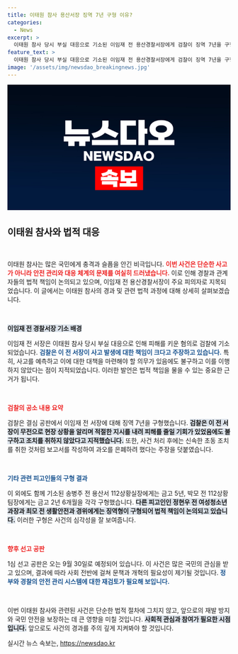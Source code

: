 ```yaml
---
title: 이태원 참사 용산서장 징역 7년 구형 이유?
categories:
  - News
excerpt: >
  이태원 참사 당시 부실 대응으로 기소된 이임재 전 용산경찰서장에게 검찰이 징역 7년을 구형했습니다. 책임을 회피한 그의 행동이 이번 사건의 핵심으로 지목됐습니다. 9월 30일, 1심 판결이 주목받고 있습니다!
feature_text: >
  이태원 참사 당시 부실 대응으로 기소된 이임재 전 용산경찰서장에게 검찰이 징역 7년을 구형했습니다. 책임을 회피한 그의 행동이 이번 사건의 핵심으로 지목됐습니다. 9월 30일, 1심 판결이 주목받고 있습니다!
image: '/assets/img/newsdao_breakingnews.jpg'
---
```


<p><img src="/assets/img/newsdao_breakingnews.jpg" alt="cryptoinkorea 속보" /></p>

<h2 data-ke-size="size26">이태원 참사와 법적 대응</h2>

<p data-ke-size="size16">&nbsp;</p>

<p>이태원 참사는 많은 국민에게 충격과 슬픔을 안긴 비극입니다. <b><span style="color: #ee2323;">이번 사건은 단순한 사고가 아니라 안전 관리와 대응 체계의 문제를 여실히 드러냈습니다.</span></b> 이로 인해 경찰과 관계자들의 법적 책임이 논의되고 있으며, 이임재 전 용산경찰서장이 주요 피의자로 지목되었습니다. 이 글에서는 이태원 참사의 경과 및 관련 법적 과정에 대해 상세히 살펴보겠습니다.</p>

<p data-ke-size="size16">&nbsp;</p>

<p><b><span style="background-color: #21538527;">이임재 전 경찰서장 기소 배경</span></b></p>

<p>이임재 전 서장은 이태원 참사 당시 부실 대응으로 인해 피해를 키운 혐의로 검찰에 기소되었습니다. <b><span style="color: #1a5490;">검찰은 이 전 서장이 사고 발생에 대한 책임이 크다고 주장하고 있습니다.</span></b> 특히, 사고를 예측하고 이에 대한 대책을 마련해야 할 의무가 있음에도 불구하고 이를 이행하지 않았다는 점이 지적되었습니다. 이러한 발언은 법적 책임을 물을 수 있는 중요한 근거가 됩니다.</p>

<p data-ke-size="size16">&nbsp;</p>

<p><b><span style="color: #ee2323;">검찰의 공소 내용 요약</span></b></p>

<p>검찰은 결심 공판에서 이임재 전 서장에 대해 징역 7년을 구형했습니다. <b><span style="background-color: #21538527;">검찰은 이 전 서장이 무전으로 현장 상황을 알리며 적절한 지시를 내려 피해를 줄일 기회가 있었음에도 불구하고 조치를 취하지 않았다고 지적했습니다.</span></b> 또한, 사건 처리 후에는 신속한 초동 조치를 취한 것처럼 보고서를 작성하여 과오를 은폐하려 했다는 주장을 덧붙였습니다.</p>

<p data-ke-size="size16">&nbsp;</p>

<p><b><span style="color: #1a5490;">기타 관련 피고인들의 구형 결과</span></b></p>

<p>이 외에도 함께 기소된 송병주 전 용산서 112상황실장에게는 금고 5년, 박모 전 112상황팀장에게는 금고 2년 6개월을 각각 구형했습니다. <b><span style="background-color: #21538527;">다른 피고인인 정현우 전 여성청소년과장과 최모 전 생활안전과 경위에게는 징역형이 구형되어 법적 책임이 논의되고 있습니다.</span></b> 이러한 구형은 사건의 심각성을 잘 보여줍니다.</p>

<p data-ke-size="size16">&nbsp;</p>

<p><b><span style="color: #ee2323;">향후 선고 공판</span></b></p>

<p>1심 선고 공판은 오는 9월 30일로 예정되어 있습니다. 이 사건은 많은 국민의 관심을 받고 있으며, 결과에 따라 사회 전반에 걸쳐 문책과 개혁의 필요성이 제기될 것입니다. <b><span style="color: #1a5490;">정부와 경찰의 안전 관리 시스템에 대한 재검토가 필요해 보입니다.</span></b> </p>

<p data-ke-size="size16">&nbsp;</p>

<p>이번 이태원 참사와 관련된 사건은 단순한 법적 절차에 그치지 않고, 앞으로의 재발 방지와 국민 안전을 보장하는 데 큰 영향을 미칠 것입니다. <b><span style="background-color: #21538527;">사회적 관심과 참여가 필요한 시점입니다.</span></b> 앞으로도 사건의 경과를 주의 깊게 지켜봐야 할 것입니다.</p>
실시간 뉴스 속보는, <a href="https://newsdao.kr" rel="dofollow">https://newsdao.kr</a>


